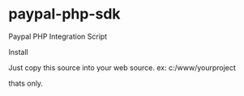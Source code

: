 # paypal-php-sdk
Paypal PHP Integration Script

Install

Just copy this source into your web source.
ex: c:/www/yourproject

thats only.
